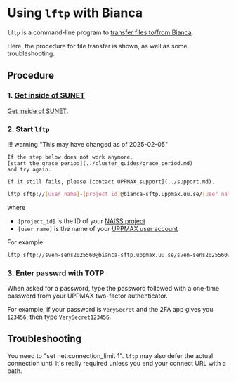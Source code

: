 # Using `lftp` with Bianca

`lftp` is a command-line program
to [transfer files to/from Bianca](../cluster_guides/transfer_bianca.md).

Here, the procedure for file transfer is shown,
as well as some troubleshooting.

## Procedure

### 1. [Get inside of SUNET](../getting_started/get_inside_sunet.md)

[Get inside of SUNET](../getting_started/get_inside_sunet.md).

### 2. Start `lftp`

!!! warning "This may have changed as of 2025-02-05"

    If the step below does not work anymore,
    [start the grace period](../cluster_guides/grace_period.md)
    and try again.

    If it still fails, please [contact UPPMAX support](../support.md).

```bash
lftp sftp://[user_name]-[project_id]@bianca-sftp.uppmax.uu.se/[user_name]-[project_id]/
```

where

- `[project_id]` is the ID of your [NAISS project](../getting_started/project.md)
- `[user_name]` is the name of your [UPPMAX user account](../getting_started/user_account.md)

For example:

```bash
lftp sftp://sven-sens2025560@bianca-sftp.uppmax.uu.se/sven-sens2025560/
```

### 3. Enter passwrd with TOTP

When asked for a password,
type the password followed with a one-time password from your UPPMAX
two-factor authenticator.

For example, if your password is `VerySecret` and the 2FA app gives
you `123456`, then type `VerySecret123456`.


## Troubleshooting

You need to "set net:connection_limit 1".
`lftp` may also defer the actual connection
until it's really required unless you end your connect URL with a path.

